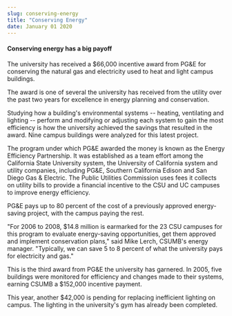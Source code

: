 ```yaml
---
slug: conserving-energy
title: "Conserving Energy"
date: January 01 2020
---
```


 
<h4>Conserving energy has a big payoff</h4>
<p>
  The university has received a $66,000 incentive award from PG&amp;E for
  conserving the natural gas and electricity used to heat and light campus
  buildings.
</p>
<p>
  The award is one of several the university has received from the utility over
  the past two years for excellence in energy planning and conservation.
</p>
<p>
  Studying how a building's environmental systems -- heating, ventilating and
  lighting -- perform and modifying or adjusting each system to gain the most
  efficiency is how the university achieved the savings that resulted in the
  award. Nine campus buildings were analyzed for this latest project.
</p>
<p>
  The program under which PG&amp;E awarded the money is known as the Energy
  Efficiency Partnership. It was established as a team effort among the
  California State University system, the University of California system and
  utility companies, including PG&amp;E, Southern California Edison and San
  Diego Gas &amp; Electric. The Public Utilities Commission uses fees it
  collects on utility bills to provide a financial incentive to the CSU and UC
  campuses to improve energy efficiency.
</p>
<p>
  PG&amp;E pays up to 80 percent of the cost of a previously approved
  energy-saving project, with the campus paying the rest.
</p>
<p>
  "For 2006 to 2008, $14.8 million is earmarked for the 23 CSU campuses for this
  program to evaluate energy-saving opportunities, get them approved and
  implement conservation plans," said Mike Lerch, CSUMB's energy manager.
  "Typically, we can save 5 to 8 percent of what the university pays for
  electricity and gas."
</p>
<p>
  This is the third award from PG&amp;E the university has garnered. In 2005,
  five buildings were monitored for efficiency and changes made to their
  systems, earning CSUMB a $152,000 incentive payment.
</p>
<p>
  This year, another $42,000 is pending for replacing inefficient lighting on
  campus. The lighting in the university's gym has already been completed.
</p>
 
